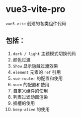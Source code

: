 # vue3-vite-pro

`vue3-vite` 创建的各类组件代码

## 包括：

1. `dark / light` 主题模式切换代码
2. 颜色过渡
3. `Show` 显示隐藏过渡效果
4. `element` 元素的 `ref` 引用
5. `vue-router` 的配置和使用
6. `vuex` 的配置和使用
7. 自定义组件的使用
8. 列表过滤动画渲染
9. 插槽的使用
10. `keep-alive` 的使用
